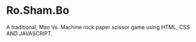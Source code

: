 # Ro.Sham.Bo
A traditional, Man Vs. Machine rock paper scissor game using HTML, CSS AND JAVASCRIPT.

